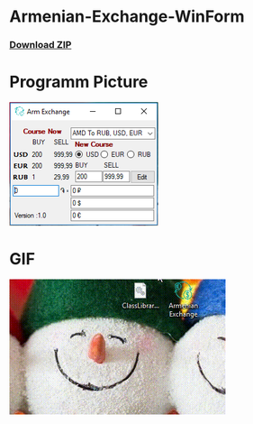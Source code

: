 # Armenian-Exchange-WinForm 
### [Download ZIP](https://github.com/SurenKhachatryan/Armenian-Exchange-WinForm/blob/master/Armenian_Exchange.exe.zip)
# Programm Picture
![](https://github.com/SurenKhachatryan/Armenian-Exchange-WinForm/blob/master/Armenian%20Exchange.PNG)

# GIF
![](https://github.com/SurenKhachatryan/Armenian-Exchange-WinForm/blob/master/Armenian%20Exchange.gif)
